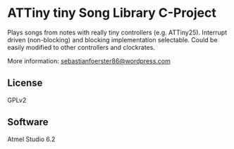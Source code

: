 ATTiny tiny Song Library C-Project
==============

Plays songs from notes with really tiny controllers (e.g. ATTiny25). Interrupt driven (non-blocking) and blocking implementation selectable.
Could be easily modified to other controllers and clockrates.

More information: sebastianfoerster86@wordpress.com

License
--------------
GPLv2

Software
--------------
Atmel Studio 6.2